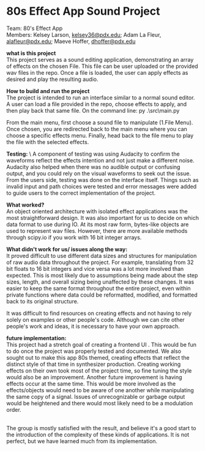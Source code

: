 # 80s Effect App Sound Project 
Team: 80's Effect App \
Members: Kelsey Larson, kelsey36@pdx.edu; Adam La Fleur, alafleur@pdx.edu; Maeve Hoffer,  dhoffer@pdx.edu

**what is this project** \
This project serves as a sound editing application, demonstrating an array of effects on the chosen File. This file can be user uploaded or the provided wav files in the repo. Once a file is loaded, the user can apply effects as desired and play the resulting audio.

**How to build and run the project**\
The project is intended to run an interface similar to a normal sound editor. A user can load a file provided in the repo, choose effects to apply, and then play back that same file. On the command line:
py .\src\main.py

From the main menu, first choose a sound file to manipulate (1.File Menu). Once chosen, you are redirected back to the main menu where you can choose a specific effects menu. Finally, head back to the file menu to play the file with the selected effects.

**Testing:** \ 
A component of testing was using Audacity to confirm the waveforms reflect the effects intention and not just make a different noise. Audacity also helped when there was no audible output or confusing output, and you could rely on the visual waveforms to seek out the issue. From the users side, testing was done on the interface itself. Things such as invalid input and path choices were tested and error messages were added to guide users to the correct implementation of the project.  
 
**What worked?**\
An object oriented architecture with isolated effect applications was the most straightforward design. It was also important for us to decide on which data format to use during IO. At its most raw form, bytes-like objects are used to represent wav files. However, there are more available methods through scipy.io if you work with 16 bit integer arrays.

**What didn't work for us/ issues along the way:**\
It proved difficult to use different data sizes and structures for manipulation of raw audio data throughout the project. For example, translating from 32 bit floats to 16 bit integers  and vice versa was a lot more involved than expected. This is most likely due to assumptions being made about the step sizes, length, and overall sizing being unaffected by these changes. It was easier to keep the same format throughout the entire project, even within private functions where data could be reformatted, modified, and formatted back to its original structure. 

It was difficult to find resources on creating effects and not having to rely solely on examples or other people's code. Although we can cite other people's work and ideas, it is necessary to have your own approach.

**future implementation:**\
This project had a stretch goal of creating a frontend UI . This would be fun to do once the project was properly tested and documented. We also sought out to make this app 80s themed, creating effects that reflect the distinct style of that time in synthesizer production. Creating working effects on their own took most of the project time, so fine tuning the style would also be an improvement. 
Another future improvement is having effects occur at the same time. This would be more involved as the effects/objects would need to be aware of one another while manipulating the same copy of a signal. Issues of unrecognizable or garbage output would be heightened and there would most likely need to be a modulation order.

\
The group is mostly satisfied with the result, and believe it's a good start to the introduction of the complexity of these kinds of applications. It is not perfect, but we have learned much from its implementation.
